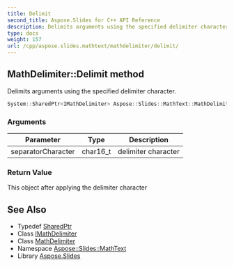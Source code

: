 ```yaml
---
title: Delimit
second_title: Aspose.Slides for C++ API Reference
description: Delimits arguments using the specified delimiter character.
type: docs
weight: 157
url: /cpp/aspose.slides.mathtext/mathdelimiter/delimit/
---
```

## MathDelimiter::Delimit method


Delimits arguments using the specified delimiter character.

```cpp
System::SharedPtr<IMathDelimiter> Aspose::Slides::MathText::MathDelimiter::Delimit(char16_t separatorCharacter) override
```


### Arguments

| Parameter | Type | Description |
| --- | --- | --- |
| separatorCharacter | char16_t | delimiter character |

### Return Value

This object after applying the delimiter character

## See Also

* Typedef [SharedPtr](../../../system/sharedptr/)
* Class [IMathDelimiter](../../imathdelimiter/)
* Class [MathDelimiter](../)
* Namespace [Aspose::Slides::MathText](../../)
* Library [Aspose.Slides](../../../)

